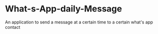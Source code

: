 # What-s-App-daily-Message

An application to send a message at a certain time to a certain what's app contact
